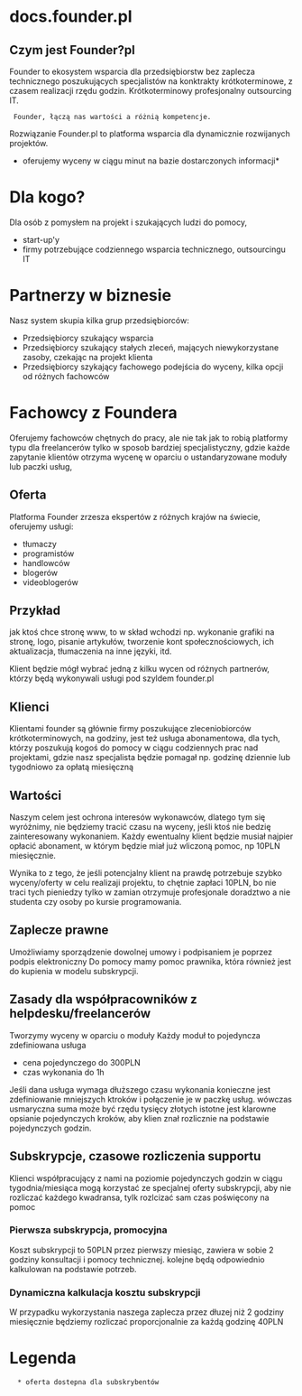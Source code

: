 # docs.founder.pl

## Czym jest Founder?pl
Founder to ekosystem wsparcia dla przedsiębiorstw bez zaplecza technicznego poszukujących specjalistów na konktrakty krótkoterminowe, z czasem realizacji rzędu godzin.
Krótkoterminowy profesjonalny outsourcing IT.

     Founder, łączą nas wartości a różnią kompetencje.

Rozwiązanie Founder.pl to platforma wsparcia dla dynamicznie rozwijanych projektów.
+ oferujemy wyceny w ciągu minut na bazie dostarczonych informacji*

# Dla kogo?

Dla osób z pomysłem na projekt i szukających ludzi do pomocy,
+ start-up'y
+ firmy potrzebujące codziennego wsparcia technicznego, outsourcingu IT


# Partnerzy w biznesie

Nasz system skupia kilka grup przedsiębiorców:

+ Przedsiębiorcy szukający wsparcia
+ Przedsiębiorcy szukający stałych zleceń, mających niewykorzystane zasoby, czekając na projekt klienta
+ Przedsiębiorcy szykający fachowego podejścia do wyceny, kilka opcji od różnych fachowców


# Fachowcy z Foundera

Oferujemy fachowców chętnych do pracy, ale nie tak jak to robią platformy typu dla freelancerów
tylko w sposob bardziej specjalistyczny, gdzie każde zapytanie klientów otrzyma wycenę w oparciu o ustandaryzowane moduły lub paczki usług,


## Oferta 

Platforma Founder zrzesza ekspertów z różnych krajów na świecie, oferujemy usługi:
+ tłumaczy
+ programistów
+ handlowców
+ blogerów
+ videoblogerów


## Przykład
jak ktoś chce stronę www, to w skład wchodzi np. wykonanie grafiki na stronę, logo, pisanie artykułów, tworzenie kont społecznościowych, ich aktualizacja, tłumaczenia na inne języki, itd.

Klient będzie mógł wybrać jedną z kilku wycen od różnych partnerów, którzy będą wykonywali usługi pod szyldem founder.pl

## Klienci
Klientami founder są głównie firmy poszukujące zleceniobiorców krótkoterminowych, na godziny, jest też usługa abonamentowa, dla tych, którzy poszukują kogoś do pomocy w ciągu codziennych prac nad projektami, gdzie nasz specjalista będzie pomagał np. godzinę dziennie lub tygodniowo za opłatą miesięczną

## Wartości

Naszym celem jest ochrona interesów wykonawców, dlatego tym się wyróżnimy, nie będziemy tracić czasu na wyceny, jeśli ktoś nie bedzię zainteresowany wykonaniem. 
Każdy ewentualny klient będzie musiał najpier opłacić abonament, w którym będzie miał już wliczoną pomoc, np 10PLN miesięcznie.

Wynika to z tego, że jeśli potencjalny klient na prawdę potrzebuje szybko wyceny/oferty w celu realizaji projektu, to chętnie zapłaci 10PLN, bo nie traci tych pieniedzy tylko w zamian otrzymuje profesjonale doradztwo a nie studenta czy osoby po kursie programowania.

## Zaplecze prawne
Umożliwiamy sporządzenie dowolnej umowy i podpisaniem je poprzez podpis elektroniczny
Do pomocy mamy pomoc prawnika, która również jest do kupienia w modelu subskrypcji.

## Zasady dla współpracowników z helpdesku/freelancerów
Tworzymy wyceny w oparciu o moduły
Każdy moduł to pojedyncza zdefiniowana usługa
+ cena pojedynczego do 300PLN
+ czas wykonania do 1h

Jeśli dana usługa wymaga dłuższego czasu wykonania konieczne jest zdefiniowanie mniejszych ktroków i połączenie je w paczkę usług.
wówczas usmaryczna suma może być rzędu tysięcy złotych
istotne jest klarowne opsianie pojedynczych kroków, aby klien znał rozlicznie na podstawie pojedynczych godzin.


## Subskrypcje, czasowe rozliczenia supportu
Klienci współpracujący z nami na poziomie pojedynczych godzin w ciągu tygodnia/miesiąca mogą korzystać ze specjalnej oferty subskrypcji,
aby nie rozliczać każdego kwadransa, tylk rozlcizać sam czas poświęcony na pomoc

### Pierwsza subskrypcja, promocyjna
Koszt subskrypcji to 50PLN przez pierwszy miesiąc, zawiera w sobie 2 godziny konsultacji i pomocy technicznej.
kolejne będą odpowiednio kalkulowan na podstawie potrzeb.

### Dynamiczna kalkulacja kosztu subskrypcji
W przypadku wykorzystania naszega zaplecza przez dłuzej niż 2 godziny miesięcznie będziemy rozliczać proporcjonalnie za każdą godzinę 40PLN


# Legenda

      * oferta dostepna dla subskrybentów
